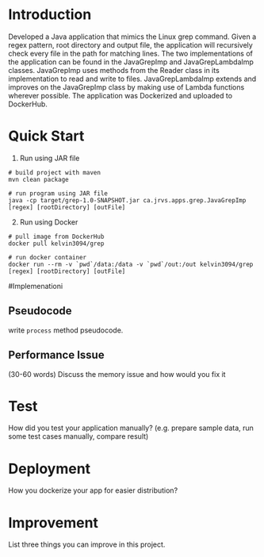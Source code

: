 # Introduction
Developed a Java application that mimics the Linux grep command. Given a regex pattern, root directory and output file, the application will recursively check every file in the path for matching lines. The two implementations of the application can be found in the JavaGrepImp and JavaGrepLambdaImp classes. JavaGrepImp uses methods from the Reader class in its implementation to read and write to files. JavaGrepLambdaImp extends and improves on the JavaGrepImp class by making use of Lambda functions wherever possible. The application was Dockerized and uploaded to DockerHub.
# Quick Start
1. Run using JAR file
```
# build project with maven
mvn clean package

# run program using JAR file
java -cp target/grep-1.0-SNAPSHOT.jar ca.jrvs.apps.grep.JavaGrepImp [regex] [rootDirectory] [outFile]
```
2. Run using Docker
```
# pull image from DockerHub
docker pull kelvin3094/grep

# run docker container
docker run --rm -v `pwd`/data:/data -v `pwd`/out:/out kelvin3094/grep [regex] [rootDirectory] [outFile]
```
		
#Implemenationi
## Pseudocode
write `process` method pseudocode.

## Performance Issue
(30-60 words)
Discuss the memory issue and how would you fix it

# Test
How did you test your application manually? (e.g. prepare sample data, run some test cases manually, compare result)

# Deployment
How you dockerize your app for easier distribution?

# Improvement
List three things you can improve in this project.
